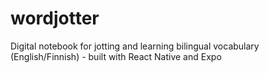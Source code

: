 # wordjotter
Digital notebook for jotting and learning bilingual vocabulary (English/Finnish) - built with React Native and Expo
